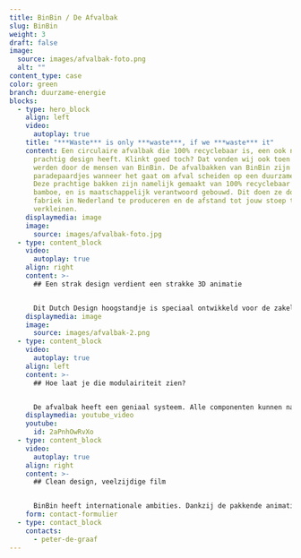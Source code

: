 ```yaml
---
title: BinBin / De Afvalbak
slug: BinBin
weight: 3
draft: false
image:
  source: images/afvalbak-foto.png
  alt: ""
content_type: case
color: green
branch: duurzame-energie
blocks:
  - type: hero_block
    align: left
    video:
      autoplay: true
    title: "***Waste*** is only ***waste***, if we ***waste*** it"
    content: Een circulaire afvalbak die 100% recyclebaar is, een ook nog eens een
      prachtig design heeft. Klinkt goed toch? Dat vonden wij ook toen we gebeld
      werden door de mensen van BinBin. De afvalbakken van BinBin zijn de
      paradepaardjes wanneer het gaat om afval scheiden op een duurzame manier.
      Deze prachtige bakken zijn namelijk gemaakt van 100% recyclebaar staal en
      bamboe, en is maatschappelijk verantwoord gebouwd. Dit doen ze door in een
      fabriek in Nederland te produceren en de afstand tot jouw stoep te
      verkleinen.
    displaymedia: image
    image:
      source: images/afvalbak-foto.jpg
  - type: content_block
    video:
      autoplay: true
    align: right
    content: >-
      ## Een strak design verdient een strakke 3D animatie


      Dit Dutch Design hoogstandje is speciaal ontwikkeld voor de zakelijk markt en is eenvoudig af te stemmen op verschillende gebruikersbehoeften. Wij werden gevraagd om de unieke eigenschappen in een strakke 3D animatie te verpakken. Dat is goed gelukt als je het ons vraagt! Met een afvalbak van BinBin hoef je als organisatie de afvalbak niet meer weg te moffelen in een hoekje.
    displaymedia: image
    image:
      source: images/afvalbak-2.png
  - type: content_block
    video:
      autoplay: true
    align: left
    content: >-
      ## Hoe laat je die modulairiteit zien?


      De afvalbak heeft een geniaal systeem. Alle componenten kunnen namelijk gescheiden en gecombineerd worden. Dit zorgt voor een hoge flexibiliteit van het systeem. Je hoeft nooit meer een nieuwe bak te kopen, want de bak past zich aan jouw behoeften aan. Groeit je bedrijf? Dan plak je er nieuwe modules aan. Krijg je een nieuwe afvalstroom? Idem dito. Deze modulaire functies lenen zich perfect voor een 3D animatie. 3D animatie zorgt dat we alle modules los van elkaar kunnen trekken, en dit op een dynamische manier te visualiseren.
    displaymedia: youtube_video
    youtube:
      id: 2aPnhOwRvXo
  - type: content_block
    video:
      autoplay: true
    align: right
    content: >-
      ## Clean design, veelzijdige film


      BinBin heeft internationale ambities. Dankzij de pakkende animatie met een clean design, hebben ze een effectief middel om de internationale markt te betreden. Geen gedoe met taalbarrières, maar vlotte video's die ze kunnen inzetten bij iedere bedrijfspresentatie, marketingcampagne of elevator pitch.
    form: contact-formulier
  - type: contact_block
    contacts:
      - peter-de-graaf
---
```

